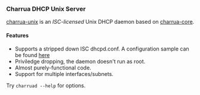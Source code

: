### Charrua DHCP Unix Server

[charrua-unix](http://www.github.com/haesbaert/charrua-unix) is an _ISC-licensed_
Unix DHCP daemon based on
[charrua-core](http://www.github.com/haesbaert/charrua-core).

#### Features

* Supports a stripped down ISC dhcpd.conf. A configuration sample can be found
[here](https://github.com/haesbaert/charrua-core/blob/master/sample/dhcpd.conf)
* Priviledge dropping, the daemon doesn't run as root.
* Almost purely-functional code.
* Support for multiple interfaces/subnets.

Try `charruad --help` for options.
